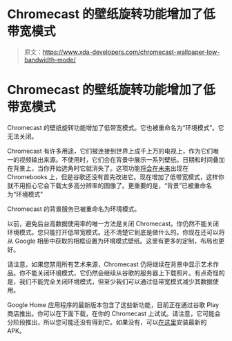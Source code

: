 # Chromecast 的壁纸旋转功能增加了低带宽模式

> 原文：<https://www.xda-developers.com/chromecast-wallpaper-low-bandwidth-mode/>

# Chromecast 的壁纸旋转功能增加了低带宽模式

Chromecast 的壁纸旋转功能增加了低带宽模式。它也被重命名为“环境模式”。它无法关闭。

Chromecast 有许多用途，它们被连接到世界上成千上万的电视上，作为它们唯一的视频输出来源。不使用时，它们会在背景中展示一系列壁纸。日期和时间叠加在背景上，当你开始选角时它就消失了。这项功能[将会在未来](https://www.xda-developers.com/chromecast-backdrop-chromebooks-wallpapers/)出现在 Chromebooks 上，但是谷歌还没有首先改进它。现在增加了低带宽模式，这样你就不用担心它会下载太多高分辨率的图像了。更重要的是，“背景”已被重命名为“环境模式”

Chromecast 的背景服务已被重命名为环境模式。

以前，避免后台高数据使用率的唯一方法是关闭 Chromecast。你仍然不能关闭环境模式。您只能打开低带宽模式。还不清楚它到底是做什么的。你现在还可以将从 Google 相册中获取的相框设置为环境模式壁纸。这里有更多的定制，布局也更好。

请注意，如果您禁用所有艺术来源，Chromecast 仍将继续在背景中显示艺术作品。你不能关闭环境模式，它仍然会继续从谷歌的服务器上下载照片。有点奇怪的是，我们不能完全关闭环境模式，但至少我们可以通过低带宽模式减少其数据使用。

Google Home 应用程序的最新版本包含了这些新功能，目前正在通过谷歌 Play 商店推出。你可以在下面下载，在你的 Chromecast 上试试。请注意，它可能会分阶段推出，所以您可能还没有得到它。如果没有，可以[在这里](https://www.apkmirror.com/apk/google-inc/google-home/)安装最新的 APK。